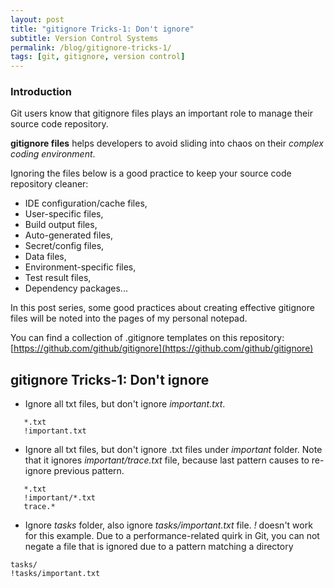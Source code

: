 ```yaml
---
layout: post
title: "gitignore Tricks-1: Don't ignore"
subtitle: Version Control Systems
permalink: /blog/gitignore-tricks-1/
tags: [git, gitignore, version control]
---
```


### **Introduction**
Git users know that gitignore files plays an important role to manage their source code repository. 

**gitignore files** helps developers to avoid sliding into chaos on their *complex coding environment*.

Ignoring the files below is a good practice to keep your source code repository cleaner:
* IDE configuration/cache files,
* User-specific files,
* Build output files, 
* Auto-generated files,
* Secret/config files,
* Data files,
* Environment-specific files,
* Test result files,
* Dependency packages...

In this post series, some good practices about creating effective gitignore files will be noted into the pages of my personal notepad.

You can find a collection of .gitignore templates on this repository: [https://github.com/github/gitignore](https://github.com/github/gitignore)

## **gitignore Tricks-1: Don't ignore**



- Ignore all txt files, but don't ignore *important.txt*.

```
   *.txt
   !important.txt
```



- Ignore all txt files, but don't ignore .txt files under *important* folder. Note that it ignores *important/trace.txt* file, because last pattern causes to re-ignore previous pattern.

```
   *.txt
   !important/*.txt
   trace.*
```



- Ignore *tasks* folder, also ignore *tasks/important.txt* file. *!* doesn't work for this example. Due to a performance-related quirk in Git, you can not negate a file that is ignored due to a pattern matching a directory

```
tasks/
!tasks/important.txt
```

<br>
